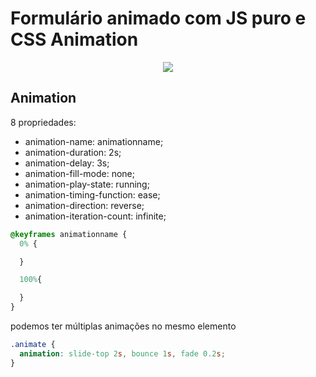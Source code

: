 
# Formulário animado com JS puro e CSS Animation
<div align="center">
  <img src="https://user-images.githubusercontent.com/100157955/157088571-3ec82d63-7e25-4848-9a56-d2e2fca5ede4.gif">
</div>

## Animation


8 propriedades:

- animation-name: animationname;
- animation-duration: 2s;
- animation-delay: 3s;
- animation-fill-mode: none;
- animation-play-state: running;
- animation-timing-function: ease;
- animation-direction: reverse;
- animation-iteration-count: infinite;

```css
@keyframes animationname {
  0% {

  }

  100%{

  }
}
```


podemos ter múltiplas animações no mesmo elemento

```css
.animate {
  animation: slide-top 2s, bounce 1s, fade 0.2s;
}
```
